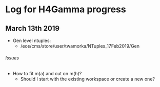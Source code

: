 # Log for H4Gamma progress

## March 13th 2019
- Gen level ntuples:
  - /eos/cms/store/user/twamorka/NTuples_17Feb2019/Gen
  
###### Issues
- How to fit m(a) and cut on m(h)?
  - Should I start with the existing workspace or create a new one?

